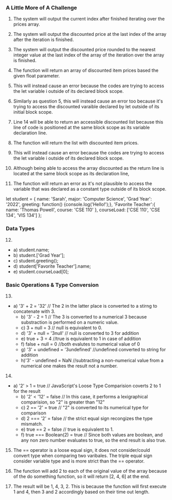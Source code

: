 ### A Little More of A Challenge
1. The system will output the current index after finished iterating over the prices array. 

2. The system will output the discounted price at the last index of the array after the iteration is finished. 

3. The system will output the discounted price rounded to the nearest integer value at the last index of the array of the iteration over the array is finished. 

4. The function will return an array of discounted item prices based the given float parameter. 

5. This will instead cause an error because the codes are trying to access the let variable i outside of its declared block scope. 

6. Similarly as question 5, this will instead cause an error too because it's trying to access the discounted varaible declared by let outside of its initial block scope. 

7. Line 14 will be able to return an accessible discounted list because this line of code is positioned at the same block scope as its variable declaration line. 

8. The function will return the list with discounted item prices. 

9. This will instead cause an error because the codes are trying to access the let variable i outside of its declared block scope. 

10. Although being able to access the array discounted as the return line is located at the same block scope as its declaration line, 

11. The function will return an error as it's not plausible to access the variable that was declared as a constant type outside of its block scope. 

let student = {
    name: 'Sarah',
    major: 'Computer Science',
    'Grad Year': '2022',
    greeting: function() {console.log('Hello!');},
    'Favorite Teacher':{
        name: 'Thomas Powell',
        course: 'CSE 110'
    },
    courseLoad: ['CSE 110', 'CSE 134', 'VIS 134']
};

### Data Types
12. 
+ a) student.name;
+ b) student.['Grad Year'];
+ c) student.greeting();
+ d) student['Favorite Teacher'].name;
+ e) student.courseLoad[0];

### Basic Operations & Type Conversion

13.
 + a) '3' + 2 = '32' // The 2 in the latter place is converted to a stirng to concatenate with 3. 
    + b) '3' - 2 = 1 // The 3 is converted to a numerical 3 because substraction is performed on a numeric value. 
    +  c) 3 + null = 3 // null is equivalent to 0. 
    + d) '3' + null = '3null' // null is converted to 3 for addition
    + e) true + 3 = 4 //true is equivalent to 1 in case of addition
    + f) false + null = 0 //both evalutes to numerical value of 0
    + g) '3' + undefined = '3undefined' //undefined converted to string for addition
    + h)'3' - undefined = NaN //subtracting a non-numerical value from a numerical one makes the result not a number. 

14. 
+ a) '2' > 1 = true // JavaScript's Loose Type Comparision coverts 2 to 1 for the result
    + b) '2' < '12' = false // In this case, it performs a lexigraphical comparision, so "2" is greater than "12"
    + c) 2 == '2' = true // "2" is converted to its numerical type for comparison
    + d) 2 === '2' = false // the strict equal sign recongizes the type mismatch. 
    + e) true == 2 = false // true is equivalent to 1. 
    + f) true === Boolean(2) = true // Since both values are boolean, and any non zero number evaluates to true, so the end result is also true. 

15. The == operator is a loose equal sign, it does not consider/could convert type when comparing two varibales. The triple equal sign consider variable type and is more strict than the == operator. 

17. The function will add 2 to each of the original value of the array because of the do something function, so it will return [2, 4, 6] at the end. 

19. The result will be 1, 4, 3, 2. This is because the function will first execute 1 and 4, then 3 and 2 accordingly based on their time out length. 